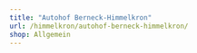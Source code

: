 ```yaml
---
title: "Autohof Berneck-Himmelkron"
url: /himmelkron/autohof-berneck-himmelkron/
shop: Allgemein
---
```

